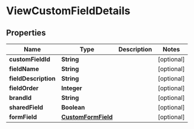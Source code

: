 

# ViewCustomFieldDetails


## Properties

| Name | Type | Description | Notes |
|------------ | ------------- | ------------- | -------------|
|**customFieldId** | **String** |  |  [optional] |
|**fieldName** | **String** |  |  [optional] |
|**fieldDescription** | **String** |  |  [optional] |
|**fieldOrder** | **Integer** |  |  [optional] |
|**brandId** | **String** |  |  [optional] |
|**sharedField** | **Boolean** |  |  [optional] |
|**formField** | [**CustomFormField**](CustomFormField.md) |  |  [optional] |



